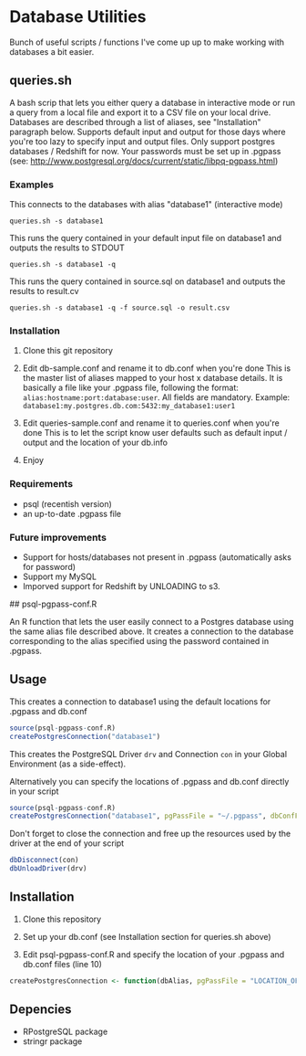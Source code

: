 # Database Utilities

Bunch of useful scripts / functions I've come up up to make working with databases a bit easier.

## queries.sh

A bash scrip that lets you either query a database in interactive mode or run a query from a local file and export it to a CSV file on your local drive.
Databases are described through a list of aliases, see "Installation" paragraph below. 
Supports default input and output for those days where you're too lazy to specify input and output files.
Only support postgres databases / Redshift for now. Your passwords must be set up in .pgpass (see: http://www.postgresql.org/docs/current/static/libpq-pgpass.html)

### Examples

This connects to the databases with alias "database1" (interactive mode)
```
queries.sh -s database1
```

This runs the query contained in your default input file on database1 and outputs the results to STDOUT
```
queries.sh -s database1 -q
```

This runs the query contained in source.sql on database1 and outputs the results to result.cv
```
queries.sh -s database1 -q -f source.sql -o result.csv
```

### Installation

1. Clone this git repository

2. Edit db-sample.conf and rename it to db.conf when you're done
This is the master list of aliases mapped to your host x database details.
It is basically a file like your .pgpass file, following the format: `alias:hostname:port:database:user`. 
All fields are mandatory.
Example: `database1:my.postgres.db.com:5432:my_database1:user1`

3. Edit queries-sample.conf and rename it to queries.conf when you're done
This is to let the script know user defaults such as default input / output and the location of your db.info

4. Enjoy

### Requirements
+ psql (recentish version)
+ an up-to-date .pgpass file

### Future improvements
+ Support for hosts/databases not present in .pgpass (automatically asks for password)
+ Support my MySQL
+ Imporved support for Redshift by UNLOADING to s3.

## psql-pgpass-conf.R

An R function that lets the user easily connect to a Postgres database using the same alias file described above.
It creates a connection to the database corresponding to the alias specified using the password contained in .pgpass.

## Usage

This creates a connection to database1 using the default locations for .pgpass and db.conf
```R
source(psql-pgpass-conf.R)
createPostgresConnection("database1")
```
This creates the PostgreSQL Driver `drv` and Connection `con` in your Global Environment (as a side-effect).

Alternatively you can specify the locations of .pgpass and db.conf directly in your script
```R
source(psql-pgpass-conf.R)
createPostgresConnection("database1", pgPassFile = "~/.pgpass", dbConfFile = "~/confs/db.conf")
```

Don't forget to close the connection and free up the resources used by the driver at the end of your script
```R
dbDisconnect(con)
dbUnloadDriver(drv)
```

## Installation

1. Clone this repository

2. Set up your db.conf (see Installation section for queries.sh above)

3. Edit psql-pgpass-conf.R and specify the location of your .pgpass and db.conf files (line 10)
```R
createPostgresConnection <- function(dbAlias, pgPassFile = "LOCATION_OF_YOUR_PGPASS", dbConfFile = "LOCATION_OF_YOUR_DB_CONF", silent = FALSE) {
```

## Depencies
+ RPostgreSQL package
+ stringr package
